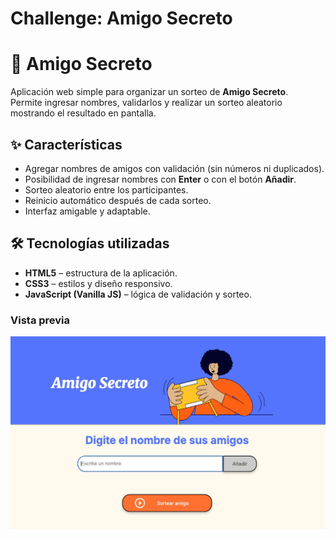 <h1>Challenge: Amigo Secreto</h1>

# 🎁 Amigo Secreto

Aplicación web simple para organizar un sorteo de **Amigo Secreto**.  
Permite ingresar nombres, validarlos y realizar un sorteo aleatorio mostrando el resultado en pantalla.

## ✨ Características
- Agregar nombres de amigos con validación (sin números ni duplicados).
- Posibilidad de ingresar nombres con **Enter** o con el botón **Añadir**.
- Sorteo aleatorio entre los participantes.
- Reinicio automático después de cada sorteo.
- Interfaz amigable y adaptable.

## 🛠️ Tecnologías utilizadas
- **HTML5** – estructura de la aplicación.
- **CSS3** – estilos y diseño responsivo.
- **JavaScript (Vanilla JS)** – lógica de validación y sorteo.

### Vista previa
![Demo de la aplicación](assets/demo.gif)
